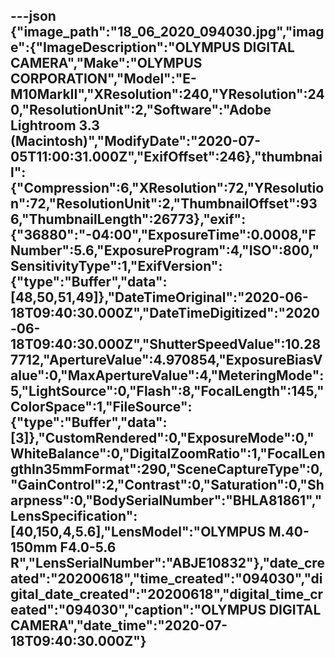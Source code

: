 ---json
{"image_path":"18_06_2020_094030.jpg","image":{"ImageDescription":"OLYMPUS DIGITAL CAMERA","Make":"OLYMPUS CORPORATION","Model":"E-M10MarkII","XResolution":240,"YResolution":240,"ResolutionUnit":2,"Software":"Adobe Lightroom 3.3 (Macintosh)","ModifyDate":"2020-07-05T11:00:31.000Z","ExifOffset":246},"thumbnail":{"Compression":6,"XResolution":72,"YResolution":72,"ResolutionUnit":2,"ThumbnailOffset":936,"ThumbnailLength":26773},"exif":{"36880":"-04:00","ExposureTime":0.0008,"FNumber":5.6,"ExposureProgram":4,"ISO":800,"SensitivityType":1,"ExifVersion":{"type":"Buffer","data":[48,50,51,49]},"DateTimeOriginal":"2020-06-18T09:40:30.000Z","DateTimeDigitized":"2020-06-18T09:40:30.000Z","ShutterSpeedValue":10.287712,"ApertureValue":4.970854,"ExposureBiasValue":0,"MaxApertureValue":4,"MeteringMode":5,"LightSource":0,"Flash":8,"FocalLength":145,"ColorSpace":1,"FileSource":{"type":"Buffer","data":[3]},"CustomRendered":0,"ExposureMode":0,"WhiteBalance":0,"DigitalZoomRatio":1,"FocalLengthIn35mmFormat":290,"SceneCaptureType":0,"GainControl":2,"Contrast":0,"Saturation":0,"Sharpness":0,"BodySerialNumber":"BHLA81861","LensSpecification":[40,150,4,5.6],"LensModel":"OLYMPUS M.40-150mm F4.0-5.6 R","LensSerialNumber":"ABJE10832"},"date_created":"20200618","time_created":"094030","digital_date_created":"20200618","digital_time_created":"094030","caption":"OLYMPUS DIGITAL CAMERA","date_time":"2020-07-18T09:40:30.000Z"}
---